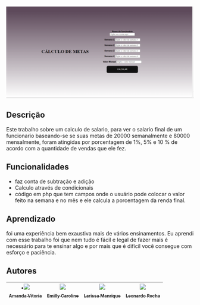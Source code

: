   
  ![imagem](imagem/Captura%20de%20tela%202024-03-27%20095538.png)
  
  
  
  
  
  
  
## Descrição
  
Este trabalho sobre um  calculo de salario, para ver o salario final de um funcionario baseando-se se suas metas de 20000 semanalmente e 80000 mensalmente, foram atingidas por porcentagem de 1%, 5% e 10 % de  acordo com a quantidade de vendas que ele fez.


## Funcionalidades

* faz conta de subtração e adição
* Calculo através de condicionais 
* código em php que tem campos onde o usuário pode colocar o valor feito na semana e no mês e ele calcula a porcentagem da renda final.









## Aprendizado

foi uma experiência bem exaustiva mais de vários ensinamentos.
Eu aprendi com esse trabalho foi que nem tudo é fácil e legal de fazer mais é necessário para te ensinar algo e por mais que é difícil você consegue com esforço e paciência.




## Autores
•[<img loading="lazy" src="https://avatars.githubusercontent.com/u/127847936?v=4" width=115><br><sub>Amanda Vitoria </sub>](https://github.com/amandvitoria)| [<img loading="lazy" src="https://avatars.githubusercontent.com/u/127847857?v=4" width=115><br><sub>Emilly Caroline </sub>](https://github.com/emillycaaroline)| [<img loading="lazy" src="https://avatars.githubusercontent.com/u/127845865?v=4" width=115><br><sub>Larissa Manrique</sub>](https://github.com/larissassk)| [<img loading="lazy" src="https://avatars.githubusercontent.com/u/86802310?v=4" width=115><br><sub>Leonardo Rocha </sub>](https://github.com/LeonardoRochaMarista) | 
 | :---: | :---: | :---: | :---: |






